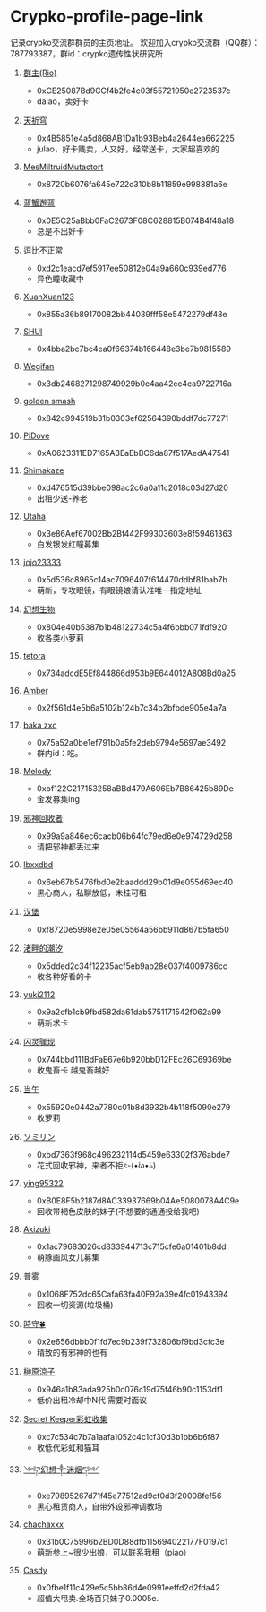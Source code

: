 # Crypko-profile-page-link
记录crypko交流群群员的主页地址。
欢迎加入crypko交流群（QQ群）：787793387，群id：crypko遗传性状研究所

1. [群主(Rio)](https://crypko.ai/#/profile/0xCE25087Bd9CCf4b2fe4c03f55721950e2723537c)
    - 0xCE25087Bd9CCf4b2fe4c03f55721950e2723537c
    - dalao，卖好卡

1. [天祈穹](https://crypko.ai/#/profile/0x4B5851e4a5d868AB1Da1b93Beb4a2644ea662225)
    - 0x4B5851e4a5d868AB1Da1b93Beb4a2644ea662225
    - julao，好卡贱卖，人又好，经常送卡，大家超喜欢的

1. [MesMiltruidMutactort](https://crypko.ai/#/profile/0x8720b6076fa645e722c310b8b11859e998881a6e)
    - 0x8720b6076fa645e722c310b8b11859e998881a6e

1. [蓝蟹邂蓝](https://crypko.ai/#/profile/0x0E5C25aBbb0FaC2673F08C628815B074B4f48a18)
    - 0x0E5C25aBbb0FaC2673F08C628815B074B4f48a18
    - 总是不出好卡

1. [逗比不正常](https://crypko.ai/#/profile/0xd2c1eacd7ef5917ee50812e04a9a660c939ed776)
    - 0xd2c1eacd7ef5917ee50812e04a9a660c939ed776
    - 异色瞳收藏中

1. [XuanXuan123](https://crypko.ai/#/profile/0x855a36b89170082bb44039fff58e5472279df48e)
    - 0x855a36b89170082bb44039fff58e5472279df48e

1. [SHUI](https://crypko.ai/#/profile/0x4bba2bc7bc4ea0f66374b166448e3be7b9815589)
    - 0x4bba2bc7bc4ea0f66374b166448e3be7b9815589

1. [Wegifan](https://crypko.ai/#/profile/0x3db2468271298749929b0c4aa42cc4ca9722716a)
    - 0x3db2468271298749929b0c4aa42cc4ca9722716a

1. [golden smash](https://crypko.ai/#/profile/0x842c994519b31b0303ef62564390bddf7dc77271)
    - 0x842c994519b31b0303ef62564390bddf7dc77271

1. [PiDove](https://crypko.ai/#/profile/0xA0623311ED7165A3EaEbBC6da87f517AedA47541)
    - 0xA0623311ED7165A3EaEbBC6da87f517AedA47541

1. [Shimakaze](https://crypko.ai/#/profile/0xd476515d39bbe098ac2c6a0a11c2018c03d27d20)
    - 0xd476515d39bbe098ac2c6a0a11c2018c03d27d20
    - 出租少送-养老

1. [Utaha](https://crypko.ai/#/profile/0x3e86Aef67002Bb2Bf442F99303603e8f59461363)
    - 0x3e86Aef67002Bb2Bf442F99303603e8f59461363
    - 白发银发红瞳募集

1. [jojo23333](https://crypko.ai/#/profile/0x5d536c8965c14ac7096407f614470ddbf81bab7b)
    - 0x5d536c8965c14ac7096407f614470ddbf81bab7b
    - 萌新，专攻眼镜，有眼镜娘请认准唯一指定地址

1. [幻想生物](https://crypko.ai/#/profile/0x804e40b5387b1b48122734c5a4f6bbb071fdf920)
    - 0x804e40b5387b1b48122734c5a4f6bbb071fdf920
    - 收各类小萝莉

1. [tetora](https://crypko.ai/#/profile/0x734adcdE5Ef844866d953b9E644012A808Bd0a25)
    - 0x734adcdE5Ef844866d953b9E644012A808Bd0a25

1. [Amber](https://crypko.ai/#/profile/0x2f561d4e5b6a5102b124b7c34b2bfbde905e4a7a)
    - 0x2f561d4e5b6a5102b124b7c34b2bfbde905e4a7a

1. [baka zxc](https://crypko.ai/#/profile/0x75a52a0be1ef791b0a5fe2deb9794e5697ae3492)
    - 0x75a52a0be1ef791b0a5fe2deb9794e5697ae3492
    - 群内id：吃。

1. [Melody](https://crypko.ai/#/profile/0xbf122C217153258aBBd479A606Eb7B86425b89De)
    - 0xbf122C217153258aBBd479A606Eb7B86425b89De
    - 金发募集ing

1. [邪神回收者](https://crypko.ai/#/profile/0x99a9a846ec6cacb06b64fc79ed6e0e974729d258)
    - 0x99a9a846ec6cacb06b64fc79ed6e0e974729d258
    - 请把邪神都丢过来

1. [lbxxdbd](https://crypko.ai/#/profile/0x6eb67b5476fbd0e2baaddd29b01d9e055d69ec40)
    - 0x6eb67b5476fbd0e2baaddd29b01d9e055d69ec40
    - 黑心商人，私聊放低，未挂可租

1. [汉堡](https://crypko.ai/#/profile/0xf8720e5998e2e05e05564a56bb911d867b5fa650)
    - 0xf8720e5998e2e05e05564a56bb911d867b5fa650

1. [渚畔的潮汐](https://crypko.ai/#/profile/0x5dded2c34f12235acf5eb9ab28e037f4009786cc)
    - 0x5dded2c34f12235acf5eb9ab28e037f4009786cc
    - 收各种好看的卡

1. [yuki2112](https://crypko.ai/#/profile/0x9a2cfb1cb9fbd582da61dab5751171542f062a99)
    - 0x9a2cfb1cb9fbd582da61dab5751171542f062a99
    - 萌新求卡

1. [闪灵骤现](https://crypko.ai/#/profile/0x744bbd111BdFaE67e6b920bbD12FEc26C69369be)
    - 0x744bbd111BdFaE67e6b920bbD12FEc26C69369be
    - 收鬼畜卡 越鬼畜越好

1. [当午](https://crypko.ai/#/profile/0x55920e0442a7780c01b8d3932b4b118f5090e279)
    - 0x55920e0442a7780c01b8d3932b4b118f5090e279
    - 收萝莉

1. [ソミリン](https://crypko.ai/#/profile/0xbd7363f968c496232114d5459e63302f376abde7)
    - 0xbd7363f968c496232114d5459e63302f376abde7
    - 花式回收邪神，来者不拒ε-(•́ω•̀๑)

1. [ying95322](https://crypko.ai/#/profile/0xB0E8F5b2187d8AC33937669b04Ae5080078A4C9e)
    - 0xB0E8F5b2187d8AC33937669b04Ae5080078A4C9e 
    - 回收带褐色皮肤的妹子(不想要的通通投给我吧)

1. [Akizuki](https://crypko.ai/#/profile/0x1ac79683026cd833944713c715cfe6a01401b8dd)
    - 0x1ac79683026cd833944713c715cfe6a01401b8dd
    - 萌豚画风女儿募集

1. [普雾](https://crypko.ai/#/profile/0x1068F752dc65Cafa63fa40F92a39e4fc01943394)
    - 0x1068F752dc65Cafa63fa40F92a39e4fc01943394
    - 回收一切资源(垃圾桶)

1. [時守🍀](https://crypko.ai/#/profile/0x2e656dbbb0f1fd7ec9b239f732806bf9bd3cfc3e)
    - 0x2e656dbbb0f1fd7ec9b239f732806bf9bd3cfc3e
    - 精致的有邪神的也有

1. [榊原涼子](https://crypko.ai/#/profile/0x946a1b83ada925b0c076c19d75f46b90c1153df1)
    - 0x946a1b83ada925b0c076c19d75f46b90c1153df1
    - 低价出租冷却中N代 需要时面议

1. [Secret Keeper彩虹收集](https://crypko.ai/#/profile/0xc7c534c7b7a1aafa1052c4c1cf30d3b1bb6b6f87)
    - 0xc7c534c7b7a1aafa1052c4c1cf30d3b1bb6b6f87
    - 收低代彩虹和猫耳

1. [༺ཌ幻想༒迷烟ད༻](https://crypko.ai/#/profile/0xe79895267d71f45e77512ad9cf0d3f20008fef56)
    - 0xe79895267d71f45e77512ad9cf0d3f20008fef56
    - 黑心租赁商人，自带外设邪神调教场

1. [chachaxxx](https://crypko.ai/#/profile/0x31b0C75996b2BD0D88dfb115694022177F0197c1)
    - 0x31b0C75996b2BD0D88dfb115694022177F0197c1
    - 萌新参上~很少出娘，可以联系我租（piao）

1. [Casdy](https://s.crypko.ai/u/0x0fbe1f11c429e5c5bb86d4e0991eeffd2d2fda42)
    - 0x0fbe1f11c429e5c5bb86d4e0991eeffd2d2fda42
    - 超值大甩卖.全场百只妹子0.0005e.
    
